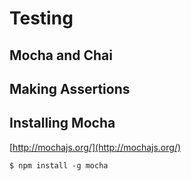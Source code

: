 # Testing
## Mocha and Chai


## Making Assertions


## Installing Mocha

[http://mochajs.org/](http://mochajs.org/)


```
$ npm install -g mocha

```